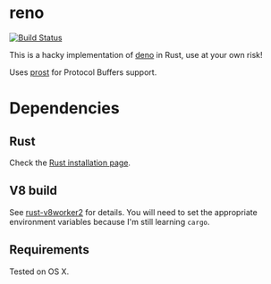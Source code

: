 # reno

[![Build Status](https://travis-ci.org/matiasinsaurralde/reno.svg?branch=master)](https://travis-ci.org/matiasinsaurralde/reno)

This is a hacky implementation of [deno](https://github.com/ry/deno) in Rust, use at your own risk!

Uses [prost](https://github.com/danburkert/prost) for Protocol Buffers support.

# Dependencies

## Rust

Check the [Rust installation page](https://www.rust-lang.org/en-US/install.html).

## V8 build

See [rust-v8worker2](https://github.com/matiasinsaurralde/rust-v8worker2) for details. You will need to set the appropriate environment variables because I'm still learning `cargo`.

## Requirements

Tested on OS X.
